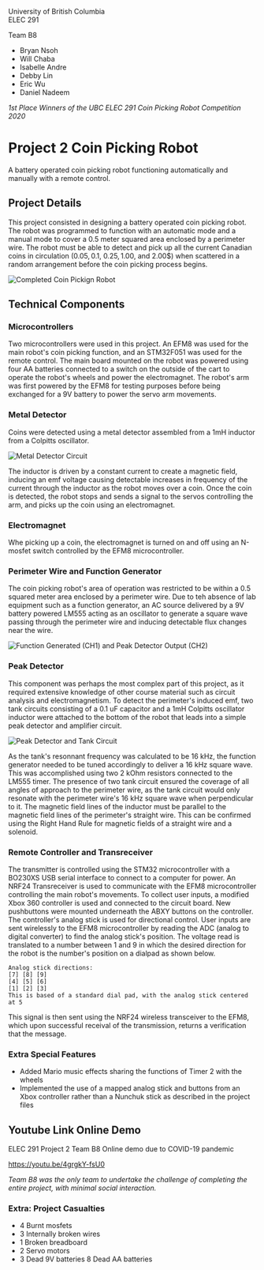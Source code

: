 University of British Columbia  
ELEC 291

Team B8  
- Bryan Nsoh
- Will Chaba
- Isabelle Andre
- Debby Lin
- Eric Wu
- Daniel Nadeem

*1st Place Winners of the UBC ELEC 291 Coin Picking Robot Competition 2020*

# Project 2 Coin Picking Robot

A battery operated coin picking robot functioning automatically and manually with a remote control.

## Project Details

This project consisted in designing a battery operated coin picking robot. The robot was
programmed to function with an automatic mode and a manual mode to cover a 0.5 meter squared
area enclosed by a perimeter wire. The robot must be able to detect and pick up all the current
Canadian coins in circulation (0.05$, 0.1$, 0.25$, 1.00$, and 2.00$) when scattered in a random
arrangement before the coin picking process begins.

![Completed Coin Pickign Robot](Robot/0_completed_robot.jpg)

## Technical Components

### Microcontrollers

Two microcontrollers were used in this project. An EFM8 was used for the main robot's coin picking
function, and an STM32F051 was used for the remote control. The main board mounted on the robot
was powered using four AA batteries connected to a switch on the outside of the cart to operate
the robot's wheels and power the electromagnet. The robot's arm was first powered by the EFM8 for testing purposes before
being exchanged for a 9V battery to power the servo arm movements.

### Metal Detector

Coins were detected using a metal detector assembled from a 1mH inductor from a Colpitts oscillator.

![Metal Detector Circuit](images/metal_detect.png)

The inductor is driven by a constant current to create a magnetic field, inducing an emf voltage
causing detectable increases in frequency of the current through the inductor as the robot moves
over a coin. Once the coin is detected, the robot stops and sends a signal to the servos controlling
the arm, and picks up the coin using an electromagnet.

### Electromagnet

Whe picking up a coin, the electromagnet is turned on and off using an N-mosfet switch controlled
by the EFM8 microcontroller.

### Perimeter Wire and Function Generator

The coin picking robot's area of operation was restricted to be within a 0.5 squared meter area
enclosed by a perimeter wire. Due to teh absence of lab equipment such as a function generator,
an AC source delivered by a 9V battery powered LM555 acting as an oscillator to generate a square
wave passing through the perimeter wire and inducing detectable flux changes near the wire.

![Function Generated (CH1) and Peak Detector Output (CH2)](images/peak_detect_output.png)

### Peak Detector

This component was perhaps the most complex part of this project, as it required extensive knowledge
of other course material such as circuit analysis and electromagnetism. To detect the perimeter's
induced emf, two tank circuits consisting of a 0.1 uF capacitor and a 1mH Colpitts oscillator
inductor were attached to the bottom of the robot that leads into a simple peak detector and amplifier
circuit.

![Peak Detector and Tank Circuit](images/peak_detect_circuit.png)

As the tank's resonnant frequency was calculated to be 16 kHz, the function generator
needed to be tuned accordingly to deliver a 16 kHz square wave. This was accomplished using two
2 kOhm resistors connected to the LM555 timer. The presence of two tank circuit ensured the coverage
of all angles of approach to the perimeter wire, as the tank circuit would only resonate with the
perimeter wire's 16 kHz square wave when perpendicular to it. The magnetic field lines of the inductor
must be parallel to the magnetic field lines of the perimeter's straight wire. This can be confirmed
using the Right Hand Rule for magnetic fields of a straight wire and a solenoid.

### Remote Controller and Transreceiver

The transmitter is controlled using the STM32 microcontroller with a BO230XS USB serial interface
to connect to a computer for power. An NRF24 Transreceiver is used to communicate with the EFM8
microcontroller controlling the main robot's movements. To collect user inputs, a modified Xbox 360
controller is used and connected to the circuit board. New pushbuttons were mounted underneath the ABXY
buttons on the controller. The controller's analog stick is used for directional control. User inputs
are sent wirelessly to the EFM8 microcontroller by reading the ADC (analog to digital converter) to find
the analog stick's position. The voltage read is translated to a number between 1 and 9 in which the
desired direction for the robot is the number's position on a dialpad as shown below.

	Analog stick directions:
	[7]	[8]	[9]
	[4]	[5]	[6]	
	[1]	[2]	[3]
	This is based of a standard dial pad, with the analog stick centered at 5

This signal is then sent using the NRF24 wireless transceiver to the EFM8, which upon successful receival
of the transmission, returns a verification that the message.

### Extra Special Features

- Added Mario music effects sharing the functions of Timer 2 with the wheels
- Implemented the use of a mapped analog stick and buttons from an Xbox controller rather than a Nunchuk stick as described in the project files

## Youtube Link Online Demo 

ELEC 291 Project 2 Team B8 Online demo due to COVID-19 pandemic

https://youtu.be/4grgkY-fsU0

*Team B8 was the only team to undertake the challenge of completing the entire project, with
minimal social interaction.*

### Extra: Project Casualties
- 4 Burnt mosfets
- 3 Internally broken wires
- 1 Broken breadboard
- 2 Servo motors
- 3 Dead 9V batteries
	8 Dead AA batteries